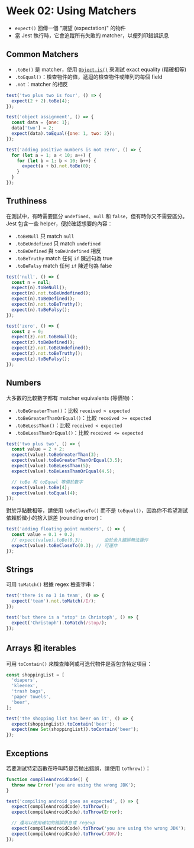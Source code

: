 Week 02: Using Matchers
===

- `expect()` 回傳一個 "期望 (expectation)" 的物件
- 當 Jest 執行時，它會追蹤所有失敗的 matcher，以便列印錯誤訊息

## Common Matchers

- `.toBe()` 是 matcher，使用 [`Object.is()`](https://developer.mozilla.org/en-US/docs/Web/JavaScript/Reference/Global_Objects/Object/is) 來測試 exact equality (精確相等)
- `.toEqual()`：檢查物件的值，遞迴的檢查物件或陣列的每個 field
- `.not`：matcher 的相反

```javascript
test('two plus two is four', () => {
  expect(2 + 2).toBe(4);
});

test('object assignment', () => {
  const data = {one: 1};
  data['two'] = 2;
  expect(data).toEqual({one: 1, two: 2});
});

test('adding positive numbers is not zero', () => {
  for (let a = 1; a < 10; a++) {
    for (let b = 1; b < 10; b++) {
      expect(a + b).not.toBe(0);
    }
  }
});
```

## Truthiness

在測試中，有時需要區分 `undefined`、`null` 和 `false`，但有時你又不需要區分。Jest 包含一些 helper，便於確認想要的內容：
- `.toBeNull` 只 match `null`
- `.toBeUndefined` 只 match `undefined`
- `.toBeDefined` 與 `toBeUndefined` 相反
- `.toBeTruthy` match 任何 `if` 陳述句為 true
- `.toBeFalsy` match 任何 `if` 陳述句為 false

```javascript
test('null', () => {
  const n = null;
  expect(n).toBeNull();
  expect(n).not.toBeUndefined();
  expect(n).toBeDefined();
  expect(n).not.toBeTruthy();
  expect(n).toBeFalsy();
});

test('zero', () => {
  const z = 0;
  expect(z).not.toBeNull();
  expect(z).toBeDefined();
  expect(z).not.toBeUndefined();
  expect(z).not.toBeTruthy();
  expect(z).toBeFalsy();
});
```

## Numbers

大多數的比較數字都有 matcher equivalents (等價物)：
- `.toBeGreaterThan()`：比較 `received > expected`
- `.toBeGreaterThanOrEqual()`：比較 `received >= expected`
- `.toBeLessThan()`：比較 `received < expected`
- `.toBeLessThanOrEqual()`：比較 `received <= expected`

```javascript
test('two plus two', () => {
  const value = 2 + 2;
  expect(value).toBeGreaterThan(3);
  expect(value).toBeGreaterThanOrEqual(3.5);
  expect(value).toBeLessThan(5);
  expect(value).toBeLessThanOrEqual(4.5);

  // toBe 和 toEqual 等價於數字
  expect(value).toBe(4);
  expect(value).toEqual(4);
});
```

對於浮點數相等，請使用 `toBeCloseTo()` 而不是 `toEqual()`，因為你不希望測試依賴於微小的捨入誤差 (rounding error)：

```javascript
test('adding floating point numbers', () => {
  const value = 0.1 + 0.2;
  // expect(value).toBe(0.3);        由於舍入錯誤無法運作
  expect(value).toBeCloseTo(0.3); // 可運作
});
```

## Strings

可用 `toMatch()` 根據 regex 檢查字串：

```javascript
test('there is no I in team', () => {
  expect('team').not.toMatch(/I/);
});

test('but there is a "stop" in Christoph', () => {
  expect('Christoph').toMatch(/stop/);
});
```

## Arrays 和 iterables

可用 `toContain()` 來檢查陣列或可迭代物件是否包含特定項目：

```javascript
const shoppingList = [
  'diapers',
  'kleenex',
  'trash bags',
  'paper towels',
  'beer',
];

test('the shopping list has beer on it', () => {
  expect(shoppingList).toContain('beer');
  expect(new Set(shoppingList)).toContain('beer');
});
```

## Exceptions

若要測試特定函數在呼叫時是否拋出錯誤，請使用 `toThrow()`：

```javascript
function compileAndroidCode() {
  throw new Error('you are using the wrong JDK');
}

test('compiling android goes as expected', () => {
  expect(compileAndroidCode).toThrow();
  expect(compileAndroidCode).toThrow(Error);

  // 還可以使用確切的錯誤訊息或 regexp
  expect(compileAndroidCode).toThrow('you are using the wrong JDK');
  expect(compileAndroidCode).toThrow(/JDK/);
});
```